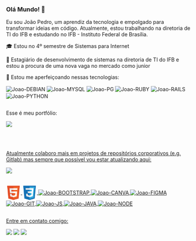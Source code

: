 ### Olá Mundo! 👋
Eu sou João Pedro, um aprendiz da tecnologia e empolgado para transformar ideias em código. Atualmente, estou trabalhando na diretoria de TI do IFB e estudando no IFB - Instituto Federal de Brasília.


🎓 Estou no 4º semestre de Sistemas para Internet

💼 Estagiário de desenvolvimento de sistemas na diretoria de TI do IFB e estou a procura de uma nova vaga no mercado como junior

🌱 Estou me aperfeiçoando nessas tecnologias:

<div>
  <img align="center" alt="Joao-DEBIAN" heigth="30" width="40" src="https://cdn.jsdelivr.net/gh/devicons/devicon/icons/debian/debian-original.svg">
  <img align="center" alt="Joao-MYSQL" heigth="30" width="40" src="https://cdn.jsdelivr.net/gh/devicons/devicon/icons/mysql/mysql-original.svg">
  <img align="center" alt="Joao-PG" heigth="30" width="40" src="https://cdn.jsdelivr.net/gh/devicons/devicon/icons/postgresql/postgresql-original.svg">
  <img align="center" alt="Joao-RUBY" heigth="30" width="40" src="https://cdn.jsdelivr.net/gh/devicons/devicon/icons/ruby/ruby-plain.svg">
  <img align="center" alt="Joao-RAILS" heigth="30" width="40"src="https://cdn.jsdelivr.net/gh/devicons/devicon/icons/rails/rails-plain.svg">
  <img align="center" alt="Joao-PYTHON" heigth="30" width="40" src="https://cdn.jsdelivr.net/gh/devicons/devicon/icons/python/python-plain.svg" />
</div>

##
Esse é meu portfólio:

<div>
  <a href="https://github.com/joao2206">
  <img height="180em" src="https://github-readme-stats.vercel.app/api?username=joao2206&show_icons=true&theme=dark&iclude_all_commits=true&count_private=true"/>
</div>

##

<div style="display: inline_block"><br>

  Atualmente colaboro mais em projetos de repositórios corporativos (e.g. Gitlab) mas sempre que possível vou estar atualizando aqui:
  
  <div>
    <a href="https://github.com/joao2206">
      <img height="180em" src="https://github-readme-stats.vercel.app/api/top-langs/?username=joao2206&layout=compact&langs_count=16&theme=dark"/>
  </div>
  
##
      
  <img align="center" alt="Joao-HTML" heigth="30" width="40" src="https://raw.githubusercontent.com/devicons/devicon/master/icons/html5/html5-original.svg">
  <img align="center" alt="Joao-CSS" heigth="30" width="40" src="https://raw.githubusercontent.com/devicons/devicon/master/icons/css3/css3-original.svg">
  <img align="center" alt="Joao-BOOTSTRAP" heigth="30" width="40" src="https://cdn.jsdelivr.net/gh/devicons/devicon/icons/bootstrap/bootstrap-original.svg">
  <img align="center" alt="Joao-CANVA" heigth="30" width="40" src="https://cdn.jsdelivr.net/gh/devicons/devicon/icons/canva/canva-original.svg">
  <img align="center" alt="Joao-FIGMA" heigth="30" width="40" src="https://cdn.jsdelivr.net/gh/devicons/devicon/icons/figma/figma-original.svg">
  <img align="center" alt="Joao-GIT" heigth="30" width="40" src="https://cdn.jsdelivr.net/gh/devicons/devicon/icons/git/git-original.svg">
  <img align="center" alt="Joao-JS" heigth="30" width="40" src="https://cdn.jsdelivr.net/gh/devicons/devicon/icons/javascript/javascript-original.svg">
  <img align="center" alt="Joao-JAVA" heigth="30" width="40" src="https://cdn.jsdelivr.net/gh/devicons/devicon/icons/java/java-original.svg">
  <img align="center" alt="Joao-NODE" heigth="30" width="40" src="https://cdn.jsdelivr.net/gh/devicons/devicon/icons/nodejs/nodejs-original.svg">
</div>

##

Entre em contato comigo:
<div>
  <a href="https://www.linkedin.com/in/jo%C3%A3o-ramos-6a9674252/" target="_blank"><img src="https://img.shields.io/badge/LinkedIn-0077B5?style=for-the-badge&logo=linkedin&logoColor=white" target="_blank"></a>
  <a href="https://wa.me/+5561994092680" target="_blank"><img src="https://img.shields.io/badge/WhatsApp-25D366?style=for-the-badge&logo=whatsapp&logoColor=white" target="_blank"></a>
  <a href="https://instagram.com/jpnunes222" target="_blank"><img src="https://img.shields.io/badge/Instagram-E4405F?style=for-the-badge&logo=instagram&logoColor=white" target="_blank"></a>
</div>
